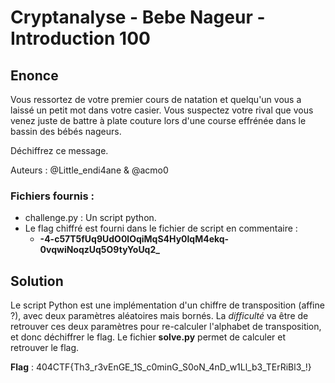 # Cryptanalyse - Bebe Nageur - Introduction 100

## Enonce 

Vous ressortez de votre premier cours de natation et quelqu'un vous a laissé un petit mot dans votre casier. Vous suspectez votre rival que vous venez juste de battre à plate couture lors d'une course effrénée dans le bassin des bébés nageurs.
 
Déchiffrez ce message.

Auteurs : @Little_endi4ane & @acmo0

### Fichiers fournis :

- challenge.py : Un script python.
- Le flag chiffré est fourni dans le fichier de script en commentaire :
    - **-4-c57T5fUq9UdO0lOqiMqS4Hy0lqM4ekq-0vqwiNoqzUq5O9tyYoUq2_**

## Solution

Le script Python est une implémentation d'un chiffre de transposition (affine ?), avec deux paramètres aléatoires mais bornés.
La *difficulté* va être de retrouver ces deux paramètres pour re-calculer l'alphabet de transposition, et donc déchiffrer le flag.
Le fichier **solve.py** permet de calculer et retrouver le flag.

**Flag** : 404CTF{Th3_r3vEnGE_1S_c0minG_S0oN_4nD_w1Ll_b3_TErRiBl3_!}